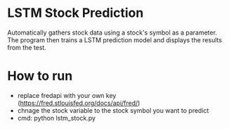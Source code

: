 # LSTM Stock Prediction
Automatically gathers stock data using a stock's symbol as a parameter. The program then trains a LSTM prediction model and displays the results from the test.

# How to run
- replace fredapi with your own key (https://fred.stlouisfed.org/docs/api/fred/)
- chnage the stock variable to the stock symbol you want to predict
- cmd: python lstm_stock.py
